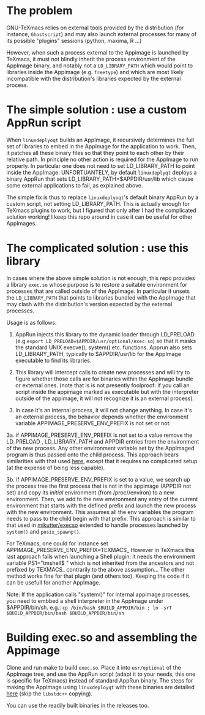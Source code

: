 # The problem

GNU-TeXmacs relies on external tools provided by the distribution (for instance, `Ghostscript`) and may also launch external processes for many of its possible "plugins" sessions (python, maxima, R ...)

However, when such a process external to the Appimage is launched by TeXmacs, it must not blindly inherit the process environment of the AppImage binary, and notably not a `LD_LIBRARY_PATH` which would point to libraries inside the Appimage (e.g. `freetype`) and which are most likely incompatible with the distribution's libraries expected by the external process.

# The simple solution : use a custom AppRun script

When `linuxdeplyoqt` builds an AppImage, it recursively determines the full set of libraries to embed in the AppImage for the application to work. Then, it patches all these binary files so that they point to each other by their relative path. In principle no other action is required for the AppImage to run properly. In particular one does not need to set LD_LIBRARY_PATH to point inside the AppImage. UNFORTUANTELY, by default `linuxdeplyqt` deploys a binary AppRun that sets LD_LIBRARY_PATH=$APPDIR/usr/lib which cause some external applications to fail, as explained above.

The simple fix is thus to replace `linuxdeplyoqt`'s default binary AppRun by a custom script, not setting LD_LIBRARY_PATH. This is actually enough for TeXmacs plugins to work, but I figured that only after I had the complicated solution working! I keep this repo around in case it can be useful for other AppImages.


# The complicated solution : use this library

In cases where the above simple solution is not enough, this repo provides a library `exec.so` whose purpose is to restore a suitable environment for processes that are called outside of the AppImage. In particular it unsets the `LD_LIBRARY_PATH` that points
to libraries bundled with the AppImage that may clash with the distribution's version
expected by the external processes. 

Usage is as follows:

1. AppRun injects this library to the dynamic loader through LD_PRELOAD 
    (e.g `export LD_PRELOAD=$APPDIR/usr/optional/exec.so`) so that it
    masks the standard UNIX execve(), system() etc. functions. 
    Apprun also sets LD_LIBRARY_PATH, typically to $APPDIR/usr/lib for the AppImage 
    executable to find its libraries.

2. This library will intercept calls to create new processes and will try to figure whether
   those calls are for binaries within the AppImage bundle or external ones.
   (note that is is not presently foolproof: if you call an script inside the appimage 
   marked as executable but with the interpreter outside of the appimage, it will not
   recognize it is an external process).  

3. In case it's an internal process, it will not change anything. In case it's an external process, the behavior depends whether the environment variable APPIMAGE_PRESERVE_ENV_PREFIX is not set or not:
 
3a. if APPIMAGE_PRESERVE_ENV_PREFIX is not set to a value remove the LD_PRELOAD , LD_LIBRARY_PATH and APPDIR entries from the environment of the new process. Any other environment variable set by the AppImaged program is thus passed onto the child process. This approach bears similarities with that used [here](https://cgit.kde.org/scratch/brauch/appimage-exec-wrapper.git/tree/exec.c), except that it requires no complicated setup (at the expense of being less capable).
 
3b. if APPIMAGE_PRESERVE_ENV_PREFIX is set to a value, we search up the process tree the first process that is not in the appimage (APPDIR not set) and copy its _initial_ environment (from /proc/<pid>/environ) to a new environment. Then, we add to the new environment any entry of the current environment that starts with the defined prefix and launch the new process with the new environment. This assumes all the env variables the program needs to pass to the child begin with that prefix. This approach is similar to that used in [mikutter/execso](https://github.com/mikutter/execso) extended to handle processes launched by `system()` and `posix_spawnp()`.
    
For TeXmacs, one could for instance set APPIMAGE_PRESERVE_ENV_PREFIX=TEXMACS_ However in TeXmacs this last approach fails when launching a Shell plugin: it needs the environment variable PS1="tmshell$ " which is not inherited from the ancestors and not prefixed by TEXMACS_ contrarily to the above assumption... The other method works fine for that plugin (and others too). Keeping the code if it can be usefull for another AppImage.
 
  Note: If the application calls "system()" for internal appimage processes, you need to embbed a shell interpreter in the AppImage under $APPDIR/bin/sh. e.g.: `cp /bin/bash $BUILD_APPDIR/bin ; ln -srT $BUILD_APPDIR/bin/bash $BUILD_APPDIR/bin/sh`


# Building exec.so and assembling the Appimage

Clone and run make to build `exec.so`. Place it into `usr/optional` of the AppImage tree, and use the AppRun script (adapt it to your needs, this one is specific for TeXmacs) instead of standard AppRun binary. The steps for making the AppImage using `linuxdeployqt` with these binaries are detailed [here](https://github.com/darealshinji/AppImageKit-checkrt/issues/1#issuecomment-370134384) (skip the `libstdc++` copying).

You can use the readily built binaries in the releases too.

